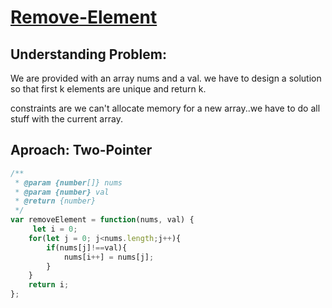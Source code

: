 # [Remove-Element](https://leetcode.com/problems/remove-element/)

## Understanding Problem:
We are provided with an array nums and a val. we have to design a solution
so that first k elements are unique and return k.

constraints are we can't allocate memory for a new array..we have to do all stuff with the current array.

## Aproach: Two-Pointer

```js
/**
 * @param {number[]} nums
 * @param {number} val
 * @return {number}
 */
var removeElement = function(nums, val) {
     let i = 0;
    for(let j = 0; j<nums.length;j++){
        if(nums[j]!==val){
            nums[i++] = nums[j];
        }
    }
    return i;
};
```